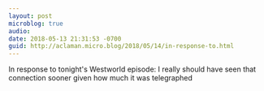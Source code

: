 ```yaml
---
layout: post
microblog: true
audio: 
date: 2018-05-13 21:31:53 -0700
guid: http://aclaman.micro.blog/2018/05/14/in-response-to.html
---
```

In response to tonight's Westworld episode: I really should have seen that connection sooner given how much it was telegraphed
